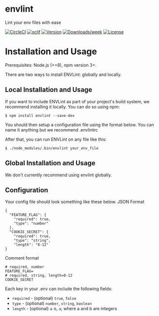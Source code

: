 # envlint

Lint your env files with ease

[![CircleCI](https://circleci.com/gh/MobilityLabs/envlint/tree/master.svg?style=svg)](https://circleci.com/gh/MobilityLabs/envlint/tree/master)
[![oclif](https://img.shields.io/badge/cli-oclif-brightgreen.svg)](https://oclif.io)
[![Version](https://img.shields.io/npm/v/envlint.svg)](https://npmjs.org/package/envlint)
[![Downloads/week](https://img.shields.io/npm/dw/envlint.svg)](https://npmjs.org/package/envlint)
[![License](https://img.shields.io/npm/l/envlint.svg)](https://github.com/mobilitylabs/envlint/blob/master/package.json)

<!-- toc -->

# Installation and Usage

Prerequisites: Node.js (>=8), npm version 3+.

There are two ways to install ENVLint: globally and locally.

## Local Installation and Usage

If you want to include ENVLint as part of your project's build system, we recommend installing it locally. You can do so using npm:

`$ npm install envlint --save-dev`

You should then setup a configuration file using the format below. You can name it anything but we recommend .envlintrc

After that, you can run ENVLint on any file like this:

`$ ./node_modules/.bin/envlint your_env_file`

## Global Installation and Usage

We don't currently recommend using envlint globally.

## Configuration

Your config file should look something like these below.
JSON Format

```
{
  "FEATURE_FLAG": {
    "required": true,
    "type": "number"
  },
  "COOKIE_SECRET": {
    "required": true,
    "type": "string",
    "length": "8-12"
}
```

Comment format

```
# required, number
FEATURE_FLAG=
# required, string, length=8-12
COOKIE_SECRET
```


Each key in your .env can include the following fields:

- `required` - (optional) `true`, `false`
- `type` - (optional) `number`, `string`, `boolean`
- `length` - (optional) `a-b`, `a`; where a and b are integers
